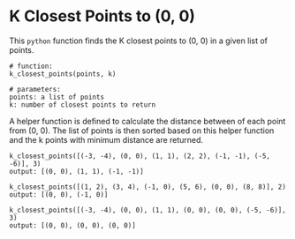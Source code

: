 # K Closest Points to (0, 0)

This `python` function finds the K closest points to (0, 0) in a given list of points.

```
# function: 
k_closest_points(points, k)

# parameters:
points: a list of points
k: number of closest points to return
```

A helper function is defined to calculate the distance between of each point from (0, 0).
The list of points is then sorted based on this helper function and the k points with minimum distance are returned.

```
k_closest_points([(-3, -4), (0, 0), (1, 1), (2, 2), (-1, -1), (-5, -6)], 3)
output: [(0, 0), (1, 1), (-1, -1)]

k_closest_points([(1, 2), (3, 4), (-1, 0), (5, 6), (0, 0), (8, 8)], 2)
output: [(0, 0), (-1, 0)]

k_closest_points([(-3, -4), (0, 0), (1, 1), (0, 0), (0, 0), (-5, -6)], 3)
output: [(0, 0), (0, 0), (0, 0)]

```